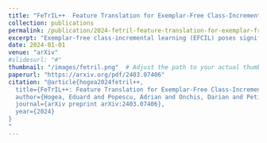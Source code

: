 ```yaml
---
title: "FeTrIL++  Feature Translation for Exemplar-Free Class-Incremental Learning with Hill-Climbing"
collection: publications
permalink: /publication/2024-fetril-feature-translation-for-exemplar-free-class-incremental-learning-with-hill-climbing
excerpt: "Exemplar-free class-incremental learning (EFCIL) poses significant challenges, primarily due to catastrophic forgetting, necessitating a delicate balance between stability and plasticity to accurately recognize both new and previous classes. Traditional EFCIL approaches typically skew towards either model plasticity through successive fine-tuning or stability by employing a fixed feature extractor beyond the initial incremental state. Building upon the foundational FeTrIL framework, our research extends into novel experimental domains to examine the efficacy of various oversampling techniques and dynamic optimization strategies across multiple challenging datasets and incremental settings. We specifically explore how oversampling impacts accuracy relative to feature availability and how different optimization methodologies, including dynamic recalibration and feature pool diversification, influence incremental learning outcomes. The results from these comprehensive experiments, conducted on CIFAR100, Tiny-ImageNet, and an ImageNet-Subset, under-score the superior performance of FeTrIL in balancing accuracy for both new and past classes against ten contemporary methods. Notably, our extensions reveal the nuanced impacts of oversampling and optimization on EFCIL, contributing to a more refined understanding of feature-space manipulation for class incremental learning. FeTrIL and its extended analysis in this paper FeTrIL++ pave the way for more adaptable and efficient EFCIL methodologies, promising significant improvements in handling catastrophic forgetting without the need for exemplars."
date: 2024-01-01
venue: "arXiv"
#slidesurl: "#"
thumbnail: "/images/fetril.png"  # Adjust the path to your actual thumbnail location
paperurl: "https://arxiv.org/pdf/2403.07406"
citation: "@article{hogea2024fetril++,
  title={FeTrIL++: Feature Translation for Exemplar-Free Class-Incremental Learning with Hill-Climbing},
  author={Hogea, Eduard and Popescu, Adrian and Onchis, Darian and Petit, Gregoire},
  journal={arXiv preprint arXiv:2403.07406},
  year={2024}
}
"
---
```

